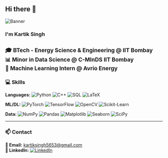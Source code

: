 ## Hi there 👋
![Banner](https://pixeljoint.com/files/icons/full/astebros_camp_loc.gif)
### I'm Kartik Singh

<sub>🎓 BTech - Energy Science & Engineering @ IIT Bombay</sub>  
<sub>📊 Minor in Data Science @ C-MInDS IIT Bombay</sub>  
<sub>🤖 Machine Learning Intern @ Avrio Energy</sub>  
---
### 💻 Skills
**Languages:** 
<img src="https://img.shields.io/badge/Python-3776AB?style=flat&logo=python&logoColor=white" alt="Python"/> <img src="https://img.shields.io/badge/C%2B%2B-00599C?style=flat&logo=c%2B%2B&logoColor=white" alt="C++"/> <img src="https://img.shields.io/badge/SQL-336791?style=flat&logo=postgresql&logoColor=white" alt="SQL"/> <img src="https://img.shields.io/badge/LaTeX-008080?style=flat&logo=latex&logoColor=white" alt="LaTeX"/>

**ML/DL:** 
<img src="https://img.shields.io/badge/PyTorch-EE4C2C?style=flat&logo=pytorch&logoColor=white" alt="PyTorch"/> <img src="https://img.shields.io/badge/TensorFlow-FF6F00?style=flat&logo=tensorflow&logoColor=white" alt="TensorFlow"/> <img src="https://img.shields.io/badge/OpenCV-5C3EE8?style=flat&logo=opencv&logoColor=white" alt="OpenCV"/> <img src="https://img.shields.io/badge/Scikit--Learn-F7931E?style=flat&logo=scikit-learn&logoColor=white" alt="Scikit-Learn"/>

**Data:** 
<img src="https://img.shields.io/badge/NumPy-013243?style=flat&logo=numpy&logoColor=white" alt="NumPy"/> <img src="https://img.shields.io/badge/Pandas-150458?style=flat&logo=pandas&logoColor=white" alt="Pandas"/> <img src="https://img.shields.io/badge/Matplotlib-11557C?style=flat&logo=python&logoColor=white" alt="Matplotlib"/> <img src="https://img.shields.io/badge/Seaborn-4C72B0?style=flat&logo=python&logoColor=white" alt="Seaborn"/> <img src="https://img.shields.io/badge/SciPy-8CAAE6?style=flat&logo=scipy&logoColor=white" alt="SciPy"/>

---
### 📫 Contact
**📧 Email:** kartiksingh5653@gmail.com  
**💼 LinkedIn:** <a href="https://linkedin.com/in/kartik-singh-ab29b72ab"><img src="https://img.shields.io/badge/LinkedIn-0077B5?style=flat&logo=linkedin&logoColor=white" alt="LinkedIn"/></a>
